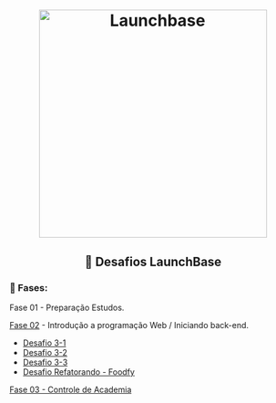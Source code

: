 <h1 align="center">
    <img alt="Launchbase" src="https://storage.googleapis.com/golden-wind/bootcamp-launchbase/logo.png" width="400px" />
</h1>


<h2 align="center">🎯 Desafios LaunchBase</h2>


### 🚀 Fases:
Fase 01 - Preparação Estudos.

[Fase 02](https://github.com/lucasarieiv/LaunchBase/tree/master/Fases/Fase-02) - Introdução a programação Web / Iniciando back-end.
- [Desafio 3-1](https://github.com/lucasarieiv/LaunchBase/tree/master/Fases/Fase-02/Fase02-2/Desafios/Desafio-3-1)
- [Desafio 3-2](https://github.com/lucasarieiv/LaunchBase/tree/master/Fases/Fase-02/Fase02-2/Desafios/Desafio-3-2)
- [Desafio 3-3](https://github.com/lucasarieiv/LaunchBase/tree/master/Fases/Fase-02/Fase02-2/Desafios/Desafio-3-3)
- [Desafio Refatorando - Foodfy](https://github.com/lucasarieiv/LaunchBase/tree/master/Fases/Fase-02/Fase02-1/Desafios/Foodfy)

[Fase 03 - Controle de Academia](https://github.com/lucasarieiv/LaunchBase/tree/master/Fases/Fase-03) 


